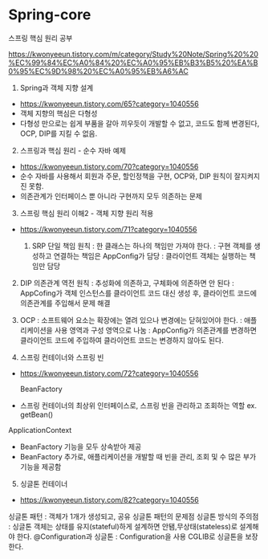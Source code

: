 # Spring-core
스프링 핵심 원리 공부 


https://kwonyeeun.tistory.com/m/category/Study%20Note/Spring%20%20%EC%99%84%EC%A0%84%20%EC%A0%95%EB%B3%B5%20%EA%B0%95%EC%9D%98%20%EC%A0%95%EB%A6%AC



1. Spring과 객체 지향 설계
 - https://kwonyeeun.tistory.com/65?category=1040556
 - 객체 지향의 핵심은 다형성
 - 다형성 만으로는 쉽게 부품을 갈아 끼우듯이 개발할 수 없고, 코드도 함께 변경된다, OCP, DIP를 지킬 수 없음.

2. 스프링과 핵심 원리 - 순수 자바 예제
 - https://kwonyeeun.tistory.com/70?category=1040556
 - 순수 자바를 사용해서 회원과 주문, 할인정책을 구현, OCP와, DIP 원칙이 잘지켜지진 못함. 
 - 의존관계가 인터페이스 뿐 아니라 구현까지 모두 의존하는 문제

3. 스프링 핵심 원리 이해2 - 객체 지향 원리 적용
 - https://kwonyeeun.tistory.com/71?category=1040556
 
   1) SRP 단일 책임 원칙 
     : 한 클래스는 하나의 책임만 가져야 한다.
     : 구현 객체를 생성하고 연결하는 책임은 AppConfig가 담당
     : 클라이언트 객체는 실행하는 책임만 담당


  2) DIP 의존관계 역전 원칙
    : 추성화에 의존하고, 구체화에 의존하면 안 된다
    : AppCofing가 객체 인스턴스를 클라이언트 코드 대신 생성 후, 클라이언트 코드에 의존관계를 주입해서 문제 해결


  3) OCP 
    : 소프트웨어 요소는 확장에는 열려 있으나 변경에는 닫혀있어야 한다.
    : 애플리케이션을 사용 영역과 구성 영역으로 나눔
    : AppConfig가 의존관계를 변경하면 클라이언트 코드에 주입하여 클라이언트 코드는 변경하지 않아도 된다.


4. 스프링 컨테이너와 스프링 빈
 - https://kwonyeeun.tistory.com/72?category=1040556
 
   BeanFactory
  - 스프링 컨테이너의 최상위 인터페이스로, 스프링 빈을 관리하고 조회하는 역할 ex. getBean() 

   ApplicationContext
  - BeanFactory 기능을 모두 상속받아 제공
  - BeanFactory 추가로, 애플리케이션을 개발할 때 빈을 관리, 조회 및 수 많은 부가 기능을 제공함


5. 싱글톤 컨테이너
  - https://kwonyeeun.tistory.com/82?category=1040556

   싱글톤 패턴 : 객체가 1개가 생성되고, 공유
   싱글톤 패턴의 문제점
   싱글톤 방식의 주의점 :  싱글톤 객체는 상태를 유지(stateful)하게 설계하면 안됌,무상태(stateless)로 설계해야 한다.
   @Configuration과 싱글톤 : Configuration을 사용 CGLIB로 싱글톤을 보장한다.
   
